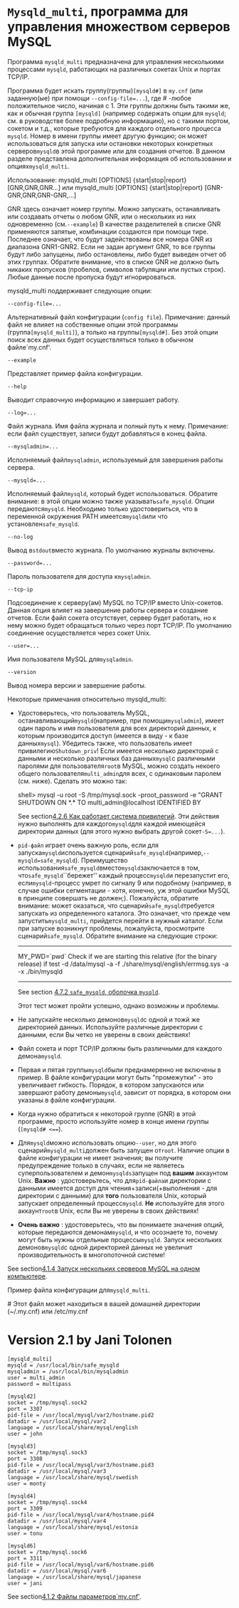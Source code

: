 # `Mysqld_multi`, программа для управления множеством серверов MySQL

Программа `mysqld_multi` предназначена для управления несколькими процессами `mysqld`, работающих на различных сокетах Unix и портах TCP/IP.

Программа будет искать группу(группы)`[mysqld#]` в `my.cnf` (или заданную(ые) при помощи `--config-file=...`), где # -любое положительное число, начиная с 1. Эти группы должны быть такими же, как и обычная группа `[mysqld]` (например содержать опции для `mysqld`; см. в руководстве более подробную информацию), но с такими портом, сокетом и т.д., которые требуются для каждого отдельного процесса `mysqld`. Номер в имени группы имеет другую функцию; он может использоваться для запуска или остановки некоторых конкретных серверов`mysqld`в этой программе или для создания отчетов. В данном разделе представлена дополнительная информация об использовании и опциях`mysqld_multi`.

Использование: mysqld\_multi \[OPTIONS\] {start|stop|report} \[GNR,GNR,GNR...\]
или mysqld\_multi \[OPTIONS\] {start|stop|report} \[GNR-GNR,GNR,GNR-GNR,...\]

GNR здесь означает номер группы. Можно запускать, останавливать или создавать отчеты о любом GNR, или о нескольких из них одновременно (см.`--example`) В качестве разделителей в списке GNR применяются запятые, комбинации создаются при помощи тире. Последнее означает, что будут задействованы все номера GNR из диапазона GNR1-GNR2. Если не задан аргумент GNR, то все группы будут либо запущены, либо остановлены, либо будет выведен отчет об этих группах. Обратите внимание, что в списке GNR не должно быть никаких пропусков (пробелов, символов табуляции или пустых строк). Любые данные после пропуска будут игнорироваться.

mysqld\_multi поддерживает следующие опции:

`--config-file=...`

Альтернативный файл конфигурации (`config file`). Примечание: данный файл не влияет на собственные опции этой программы (группа`[mysqld_multi]`), а только на группы`[mysqld#]`. Без этой опции поиск всех данных будет осуществляться только в обычном файле\`my.cnf'.

`--example`

Представляет пример файла конфигурации.

`--help`

Выводит справочную информацию и завершает работу.

`--log=...`

Файл журнала. Имя файла журнала и полный путь к нему. Примечание: если файл существует, записи будут добавляться в конец файла.

`--mysqladmin=...`

Исполняемый файл`mysqladmin`, используемый для завершения работы сервера.

`--mysqld=...`

Исполняемый файл`mysqld`, который будет использоваться. Обратите внимание: в этой опции можно также указывать`safe_mysqld`. Опции передаются`mysqld`. Необходимо только удостовериться, что в переменной окружения PATH имеется`mysqld`или что установлен`safe_mysqld`.

`--no-log`

Вывод в`stdout`вместо журнала. По умолчанию журналы включены.

`--password=...`

Пароль пользователя для доступа к`mysqladmin`.

`--tcp-ip`

Подсоединение к серверу(ам) MySQL по TCP/IP вместо Unix-сокетов. Данная опция влияет на завершение работы сервера и создание отчетов. Если файл сокета отсутствует, сервер будет работать, но к нему можно будет обращаться только через порт TCP/IP. По умолчанию соединение осуществляется через сокет Unix.

`--user=...`

Имя пользователя MySQL для`mysqladmin`.

`--version`

Вывод номера версии и завершение работы.

Некоторые примечания относительно mysqld\_multi:

*   Удостоверьтесь, что пользователь MySQL, останавливающий`mysqld`(например, при помощи`mysqladmin`), имеет один пароль и имя пользователя для всех директорий данных, к которым производится доступ (имеется в виду - к базе данных`mysql`). Убедитесь также, что пользователь имеет привилегию`Shutdown_priv`! Если имеется несколько директорий с данными и несколько различных баз данных`mysql`с различными паролями для пользователя`root`в MySQL, можно создать некоего общего пользователя`multi_admin`для всех, с одинаковым паролем (см. ниже). Сделать это можно так:
    
    shell> mysql -u root -S /tmp/mysql.sock -proot\_password -e
    "GRANT SHUTDOWN ON \*.\* TO multi\_admin@localhost IDENTIFIED BY
    
    See section[4.2.6 Как работает система привилегий](http://www.mysql.ru/docs/man/Privileges.html). Эти действия нужно выполнять для каждого`mysqld`для каждой имеющейся директории данных (для этого нужно выбрать другой сокет`-S=...`).
*   `pid-файл` играет очень важную роль, если для запуска`mysqld`используется сценарий`safe_mysqld`(например,`--mysqld=safe_mysqld`). Преимущество использования`safe_mysqld`вместо`mysqld`заключается в том, что`safe_mysqld`\`\`бережет'' каждый процесс`mysqld`и перезапустит его, если`mysqld`\-процесс умрет по сигналу 9 или подобному (например, в случае ошибки сегментации - хотя, конечно, уж этой ошибки MySQL в принципе совершать не должен;). Пожалуйста, обратите внимание: может оказаться, что сценарий`safe_mysqld`требуется запускать из определенного каталога. Это означает, что прежде чем запустить`mysqld_multi`, прийдется перейти в нужный каталог. Если при запуске возникнут проблемы, пожалуйста, просмотрите сценарий`safe_mysqld`. Обратите внимание на следующие строки:
    
    --------------------------------------------------------------------------
		
    MY\_PWD=\`pwd\` Check if we are starting this relative (for the binary
    release) if test -d /data/mysql -a -f ./share/mysql/english/errmsg.sys
    -a -x ./bin/mysqld
		
    --------------------------------------------------------------------------
    See section [4.7.2  `safe_mysqld`, оболочка `mysqld`](http://www.mysql.ru/docs/man/safe_mysqld.html).
    
    Этот тест может пройти успешно, однако возможны и проблемы.
*   Не запускайте несколько демонов`mysqld`с одной и тожй же директорией данных. Используйте различные директории с данными, если Вы четко не уверены в своих действиях!
*   Файл сокета и порт TCP/IP должны быть различными для каждого демона`mysqld`.
*   Первая и пятая группы`mysqld`были преднамеренно не включены в пример. В файле конфигурации могут быть "промежутки" - это увеличивает гибкость. Порядок, в котором запускаются или завершают работу демоны`mysqld`, зависит от порядка, в котором они указаны в файле конфигурации.
*   Когда нужно обратиться к некоторой группе (GNR) в этой программе, просто используйте номер в конце имени группы (`[mysqld# <==`).
*   Для`mysqld`можно использовать опцию`--user`, но для этого сценарий`mysqld_multi`должен быть запущен от`root`. Наличие опции в файле конфигурации не имеет значения; вы получите предупреждение только в случаях, если не являетесь суперпользователем и демон`mysqlds`запущен под **вашим** аккаунтом Unix. **Важно** : удостоверьтесь, что для`pid-файла`и директории с данными имеется доступ для чтения+записи(+выполнения - для директории с данными) для **того** пользователя Unix, который запускает определенный процесс`mysqld`. **Не** используйте для этого аккаунт`root`в Unix, если Вы не уверены в своих действиях!
*    **Очень важно** : удостоверьтесь, что вы понимаете значения опций, которые передаются демонам`mysqld`, и что осознаете то, почему могут быть нужны отдельные процессы`mysqld`. Запуск нескольких демонов`mysqld`с одной директорией данных не увеличит производительность в многопоточной системе!

See section[4.1.4 Запуск нескольких серверов MySQL на одном компьютере](http://www.mysql.ru/docs/man/Multiple_servers.html).

Пример файла конфигурации для`mysqld_multi`.

\# Этот файл может находиться в вашей домашней директории (~/.my.cnf) или
/etc/my.cnf
# Version 2.1 by Jani Tolonen

```
[mysqld_multi]
mysqld = /usr/local/bin/safe_mysqld
mysqladmin = /usr/local/bin/mysqladmin
user = multi_admin
password = multipass

[mysqld2]
socket = /tmp/mysql.sock2
port = 3307
pid-file = /usr/local/mysql/var2/hostname.pid2
datadir = /usr/local/mysql/var2
language = /usr/local/share/mysql/english
user = john

[mysqld3]
socket = /tmp/mysql.sock3
port = 3308
pid-file = /usr/local/mysql/var3/hostname.pid3
datadir = /usr/local/mysql/var3
language = /usr/local/share/mysql/swedish
user = monty

[mysqld4]
socket = /tmp/mysql.sock4
port = 3309
pid-file = /usr/local/mysql/var4/hostname.pid4
datadir = /usr/local/mysql/var4
language = /usr/local/share/mysql/estonia
user = tonu

[mysqld6]
socket = /tmp/mysql.sock6
port = 3311
pid-file = /usr/local/mysql/var6/hostname.pid6
datadir = /usr/local/mysql/var6
language = /usr/local/share/mysql/japanese
user = jani
```

See section[4.1.2 Файлы параметров\`my.cnf'](http://www.mysql.ru/docs/man/Option_files.html).